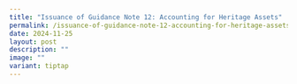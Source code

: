 ```yaml
---
title: "Issuance of Guidance Note 12: Accounting for Heritage Assets"
permalink: /issuance-of-guidance-note-12-accounting-for-heritage-assets/
date: 2024-11-25
layout: post
description: ""
image: ""
variant: tiptap
---
```

<p></p>